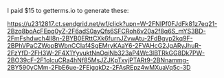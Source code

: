 I paid $15 to getterms.io to generate these:

https://u2312817.ct.sendgrid.net/wf/click?upn=W-2FNIPf0FJdFk81z7eq21-2Bzq8boAcFEpq0yZ-2F6adS0ayQfs6SFCRoh6v20a2f8q6S_mYS3BD-2FmFshdwch4ll8n-2BYB0ERttCXk6furnJZvwAtu-2FdBgvp2kq9F-2BPhVPaCZWopBWbnCCIaf4SgEMryKAaY6-2FVAHcG2JgARyJhuR-2FzYfD-2FH3W-2F4X1YyvuktNnOqiNb323aP4Wc3lBTRkGG8Dk7PW-2BO39cF-2F1olcuCRa4hNf85MsJZJKpTxvjPTARt9-2BNnammg-2BY590yCMm-2FbE6ue-2FEigqkDz-2FAsREpz4wMXuaVq5c-3D

